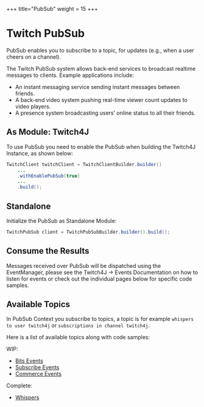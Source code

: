 +++
title="PubSub"
weight = 15
+++

# Twitch PubSub

PubSub enables you to subscribe to a topic, for updates (e.g., when a user cheers on a channel).

The Twitch PubSub system allows back-end services to broadcast realtime messages to clients. Example applications include:

* An instant messaging service sending instant messages between friends.
* A back-end video system pushing real-time viewer count updates to video players.
* A presence system broadcasting users’ online status to all their friends.

## As Module: Twitch4J

To use PubSub you need to enable the PubSub when building the Twitch4J Instance, as shown below:

```java
TwitchClient twitchClient = TwitchClientBuilder.builder()
    ...
    .withEnablePubSub(true)
    ...
    .build();
```

## Standalone

Initialize the PubSub as Standalone Module:

```java
TwitchPubSub client = TwitchPubSubBuilder.builder().build();
```

## Consume the Results

Messages received over PubSub will be dispatched using the EventManager, please see the Twitch4J -> Events Documentation on how to listen for events or check out the individual pages below for specific code samples.

## Available Topics

In PubSub Context you subscribe to topics, a topic is for example `whispers to user twitch4j` or `subscriptions in channel twitch4j`.

Here is a list of available topics along with code samples:

WIP:

- [Bits Events](./topic-bits-events)
- [Subscribe Events](./topic-subscribe-events)
- [Commerce Events](./topic-commerce-events)

Complete:

- [Whispers](./topic-whispers)
